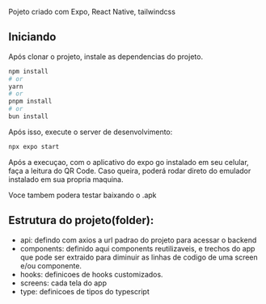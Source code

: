 Pojeto criado com Expo, React Native, tailwindcss

## Iniciando

Após clonar o projeto, instale as dependencias do projeto.

```bash
npm install
# or
yarn
# or
pnpm install
# or
bun install
```

Após isso, execute o server de desenvolvimento:

```bash
npx expo start
```

Após a execuçao, com o aplicativo do expo go instalado em seu celular, faça a leitura do QR Code. Caso queira, poderá rodar direto do emulador instalado em sua propria maquina.

Voce tambem podera testar baixando o .apk

## Estrutura do projeto(folder):
- api: defindo com axios a url padrao do projeto para acessar o backend
- components: definido aqui components reutilizaveis, e trechos do app que pode ser extraido para diminuir as linhas de codigo de uma screen e/ou componente.
- hooks: definicoes de hooks customizados.
- screens: cada tela do app
- type: definicoes de tipos do typescript
